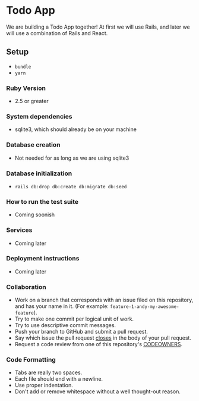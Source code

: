 # Todo App

We are building a Todo App together!  At first we will use Rails, and later we will use a combination of Rails and React.

## Setup

* `bundle`
* `yarn`

### Ruby Version

* 2.5 or greater

### System dependencies

* sqlite3, which should already be on your machine

### Database creation

* Not needed for as long as we are using sqlite3

### Database initialization

* `rails db:drop db:create db:migrate db:seed`

### How to run the test suite

* Coming soonish

### Services

* Coming later

### Deployment instructions

* Coming later

### Collaboration

* Work on a branch that corresponds with an issue filed on this repository, and has your name in it.  (For example: `feature-1-andy-my-awesome-feature`).
* Try to make one commit per logical unit of work.
* Try to use descriptive commit messages.
* Push your branch to GitHub and submit a pull request.
* Say which issue the pull request [closes](https://help.github.com/articles/closing-issues-using-keywords/) in the body of your pull request.
* Request a code review from one of this repository's [CODEOWNERS](https://github.com/orgs/wyncode/teams/codeowners/members).

### Code Formatting

* Tabs are really two spaces.
* Each file should end with a newline.
* Use proper indentation.
* Don't add or remove whitespace without a well thought-out reason.
